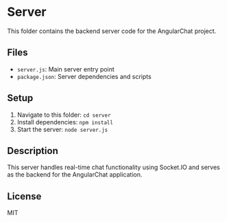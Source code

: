 # Server

This folder contains the backend server code for the AngularChat project.

## Files
- `server.js`: Main server entry point
- `package.json`: Server dependencies and scripts

## Setup
1. Navigate to this folder: `cd server`
2. Install dependencies: `npm install`
3. Start the server: `node server.js`

## Description
This server handles real-time chat functionality using Socket.IO and serves as the backend for the AngularChat application.

## License
MIT
